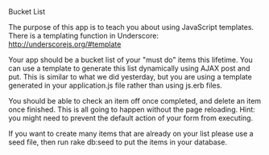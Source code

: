 Bucket List

The purpose of this app is to teach you about using JavaScript templates.
There is a templating function in Underscore: http://underscorejs.org/#template

Your app should be a bucket list of your "must do" items this lifetime.
You can use a template to generate this list dynamically using AJAX post
and put. This is similar to what we did yesterday, but you are using a 
template generated in your application.js file rather than using js.erb files.

You should be able to check an item off once completed, and delete an item once finished. This is all going to happen without the page reloading. Hint: you might need to prevent the default action of your form from executing.

If you want to create many items that are already on your list please use a seed file, then run rake db:seed to put the items in your database.

